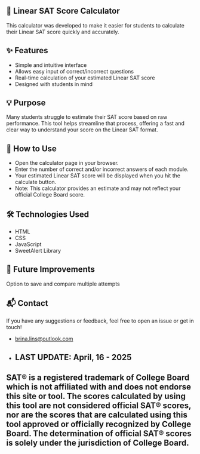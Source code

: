 ## 🧮 Linear SAT Score Calculator

This calculator was developed to make it easier for students to calculate their Linear SAT score quickly and accurately.

## ✨ Features

- Simple and intuitive interface
- Allows easy input of correct/incorrect questions
- Real-time calculation of your estimated Linear SAT score
- Designed with students in mind

## 💡 Purpose

Many students struggle to estimate their SAT score based on raw performance. This tool helps streamline that process, offering a fast and clear way to understand your score on the Linear SAT format.

## 🚀 How to Use

- Open the calculator page in your browser.
- Enter the number of correct and/or incorrect answers of each module.
- Your estimated Linear SAT score will be displayed when you hit the calculate button.
- Note: This calculator provides an estimate and may not reflect your official College Board score.

## 🛠️ Technologies Used

- HTML
- CSS
- JavaScript
- SweetAlert Library

## 📌 Future Improvements

Option to save and compare multiple attempts

## 📬 Contact

If you have any suggestions or feedback, feel free to open an issue or get in touch!
- brina.lins@outlook.com

- ## LAST UPDATE: April, 16 - 2025

## SAT® is a registered trademark of College Board which is not affiliated with and does not endorse this site or tool.  The scores calculated by using this tool are not considered official SAT® scores, nor are the scores that are calculated using this tool approved or officially recognized by College Board.  The determination of official SAT® scores is solely under the jurisdiction of College Board.
